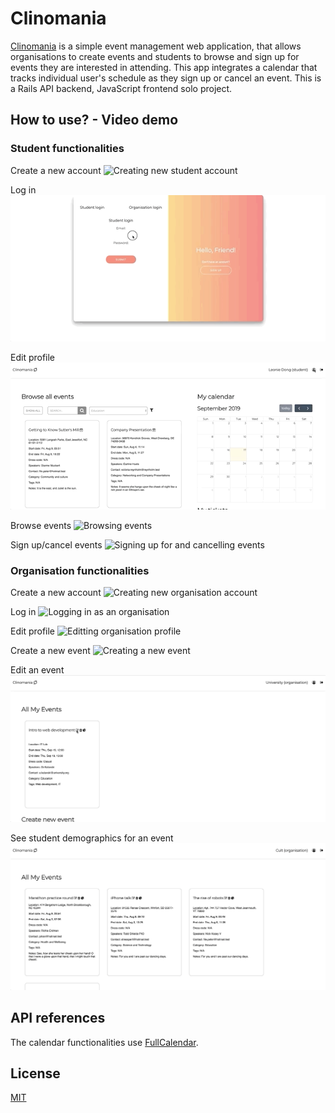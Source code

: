 # Clinomania

[Clinomania](http://clinomania.surge.sh) is a simple event management web application, that allows organisations to create events and students to browse and sign up for events they are interested in attending. 
This app integrates a calendar that tracks individual user's schedule as they sign up or cancel an event.
This is a Rails API backend, JavaScript frontend solo project.

## How to use? - Video demo

### Student functionalities
Create a new account
![Creating new student account](https://github.com/leoniedong/Clinomania/blob/master/frontend/assets/Student-create-account.gif)

Log in
![Logging in as a student](https://github.com/leoniedong/Clinomania/blob/master/frontend/assets/student-login.gif)

Edit profile
![Editting student profile](https://github.com/leoniedong/Clinomania/blob/master/frontend/assets/student-edit-profile.gif)

Browse events
![Browsing events](https://github.com/leoniedong/Clinomania/blob/master/frontend/assets/student-browse-event.gif)

Sign up/cancel events
![Signing up for and cancelling events](https://github.com/leoniedong/Clinomania/blob/master/frontend/assets/student-sign-up-cancel-events.gif)


### Organisation functionalities
Create a new account
![Creating new organisation account](https://github.com/leoniedong/Clinomania/blob/master/frontend/assets/org-create-account.gif)

Log in
![Logging in as an organisation](https://github.com/leoniedong/Clinomania/blob/master/frontend/assets/org-login.gif)

Edit profile
![Editting organisation profile](https://github.com/leoniedong/Clinomania/blob/master/frontend/assets/org-edit-profile.gif)

Create a new event
![Creating a new event](https://github.com/leoniedong/Clinomania/blob/master/frontend/assets/org-create-event.gif)

Edit an event
![Editting an event](https://github.com/leoniedong/Clinomania/blob/master/frontend/assets/org-edit-event.gif)

See student demographics for an event
![Student demographics for an event](https://github.com/leoniedong/Clinomania/blob/master/frontend/assets/org-student-demographics.gif)

## API references
The calendar functionalities use [FullCalendar](https://github.com/fullcalendar/fullcalendar).

## License
[MIT](https://choosealicense.com/licenses/mit/)
